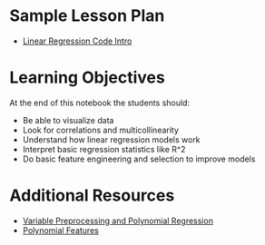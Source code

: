 # Sample Lesson Plan
- [Linear Regression Code Intro](intro-to-regression-starter.ipynb)

# Learning Objectives

At the end of this notebook the students should:
- Be able to visualize data
- Look for correlations and multicollinearity
- Understand how linear regression models work
- Interpret basic regression statistics like R^2
- Do basic feature engineering and selection to improve models

# Additional Resources
- [Variable Preprocessing and Polynomial Regression](http://scikit-learn.org/dev/modules/preprocessing.html#preprocessing)
- [Polynomial Features](http://scikit-learn.org/stable/modules/generated/sklearn.preprocessing.PolynomialFeatures.html)
